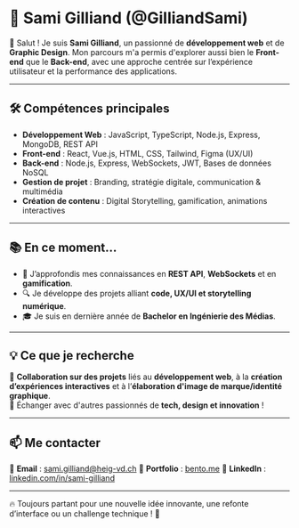 # 🚀 **Sami Gilliand** (@GilliandSami)

👋 Salut ! Je suis **Sami Gilliand**, un passionné de **développement web** et de **Graphic Design**. 
Mon parcours m'a permis d'explorer aussi bien le **Front-end** que le **Back-end**, avec une approche centrée sur l’expérience utilisateur et la performance des applications.

---

## 🛠️ **Compétences principales**

- **Développement Web** : JavaScript, TypeScript, Node.js, Express, MongoDB, REST API  
- **Front-end** : React, Vue.js, HTML, CSS, Tailwind, Figma (UX/UI)  
- **Back-end** : Node.js, Express, WebSockets, JWT, Bases de données NoSQL  
- **Gestion de projet** : Branding, stratégie digitale, communication & multimédia  
- **Création de contenu** : Digital Storytelling, gamification, animations interactives  

---

## 📚 **En ce moment...**

- 🌱 J’approfondis mes connaissances en **REST API**, **WebSockets** et en **gamification**.  
- 🔍 Je développe des projets alliant **code, UX/UI et storytelling numérique**.  
- 🎓 Je suis en dernière année de **Bachelor en Ingénierie des Médias**.  

---

## 💡 **Ce que je recherche**  

💼 **Collaboration sur des projets** liés au **développement web**, à la **création d’expériences interactives** et à l’**élaboration d'image de marque/identité graphique**.  
🤝 Échanger avec d'autres passionnés de **tech, design et innovation** !  

---

## 📫 **Me contacter**  

📧 **Email** : sami.gilliand@heig-vd.ch
🔗 **Portfolio** : [bento.me](https://bento.me/sami-gilliand)
💼 **LinkedIn** : [linkedin.com/in/sami-gilliand](https://www.linkedin.com/in/sami-gilliand/)  

---

🔥 Toujours partant pour une nouvelle idée innovante, une refonte d’interface ou un challenge technique ! 🚀  

